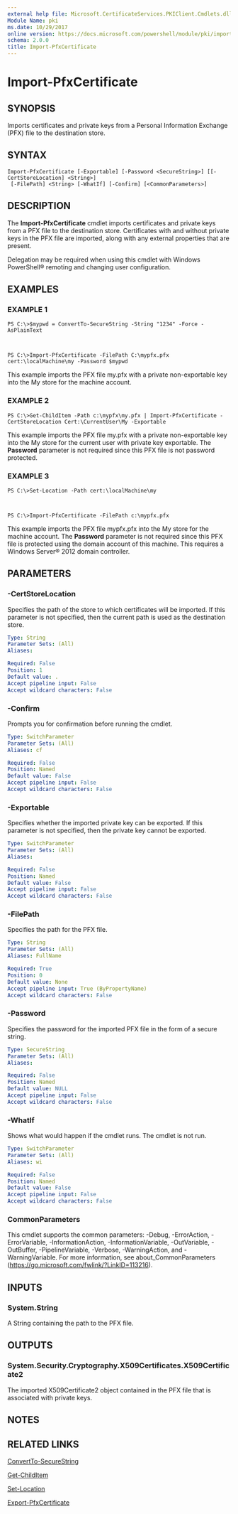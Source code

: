 ```yaml
---
external help file: Microsoft.CertificateServices.PKIClient.Cmdlets.dll-Help.xml
Module Name: pki
ms.date: 10/29/2017
online version: https://docs.microsoft.com/powershell/module/pki/import-pfxcertificate?view=windowsserver2012r2-ps&wt.mc_id=ps-gethelp
schema: 2.0.0
title: Import-PfxCertificate
---
```


# Import-PfxCertificate

## SYNOPSIS
Imports certificates and private keys from a Personal Information Exchange (PFX) file to the destination store.

## SYNTAX

```
Import-PfxCertificate [-Exportable] [-Password <SecureString>] [[-CertStoreLocation] <String>]
 [-FilePath] <String> [-WhatIf] [-Confirm] [<CommonParameters>]
```

## DESCRIPTION
The **Import-PfxCertificate** cmdlet imports certificates and private keys from a PFX file to the destination store.
Certificates with and without private keys in the PFX file are imported, along with any external properties that are present.

Delegation may be required when using this cmdlet with Windows PowerShell® remoting and changing user configuration.

## EXAMPLES

### EXAMPLE 1
```
PS C:\>$mypwd = ConvertTo-SecureString -String "1234" -Force -AsPlainText



PS C:\>Import-PfxCertificate -FilePath C:\mypfx.pfx cert:\localMachine\my -Password $mypwd
```

This example imports the PFX file my.pfx with a private non-exportable key into the My store for the machine account.

### EXAMPLE 2
```
PS C:\>Get-ChildItem -Path c:\mypfx\my.pfx | Import-PfxCertificate -CertStoreLocation Cert:\CurrentUser\My -Exportable
```

This example imports the PFX file my.pfx with a private non-exportable key into the My store for the current user with private key exportable.
The **Password** parameter is not required since this PFX file is not password protected.

### EXAMPLE 3
```
PS C:\>Set-Location -Path cert:\localMachine\my



PS C:\>Import-PfxCertificate -FilePath c:\mypfx.pfx
```

This example imports the PFX file mypfx.pfx into the My store for the machine account.
The **Password** parameter is not required since this PFX file is protected using the domain account of this machine.
This requires a Windows Server® 2012 domain controller.

## PARAMETERS

### -CertStoreLocation
Specifies the path of the store to which certificates will be imported.
If this parameter is not specified, then the current path is used as the destination store.

```yaml
Type: String
Parameter Sets: (All)
Aliases: 

Required: False
Position: 1
Default value: .
Accept pipeline input: False
Accept wildcard characters: False
```

### -Confirm
Prompts you for confirmation before running the cmdlet.

```yaml
Type: SwitchParameter
Parameter Sets: (All)
Aliases: cf

Required: False
Position: Named
Default value: False
Accept pipeline input: False
Accept wildcard characters: False
```

### -Exportable
Specifies whether the imported private key can be exported.
If this parameter is not specified, then the private key cannot be exported.

```yaml
Type: SwitchParameter
Parameter Sets: (All)
Aliases: 

Required: False
Position: Named
Default value: False
Accept pipeline input: False
Accept wildcard characters: False
```

### -FilePath
Specifies the path for the PFX file.

```yaml
Type: String
Parameter Sets: (All)
Aliases: FullName

Required: True
Position: 0
Default value: None
Accept pipeline input: True (ByPropertyName)
Accept wildcard characters: False
```

### -Password
Specifies the password for the imported PFX file in the form of a secure string.

```yaml
Type: SecureString
Parameter Sets: (All)
Aliases: 

Required: False
Position: Named
Default value: NULL
Accept pipeline input: False
Accept wildcard characters: False
```

### -WhatIf
Shows what would happen if the cmdlet runs.
The cmdlet is not run.

```yaml
Type: SwitchParameter
Parameter Sets: (All)
Aliases: wi

Required: False
Position: Named
Default value: False
Accept pipeline input: False
Accept wildcard characters: False
```

### CommonParameters
This cmdlet supports the common parameters: -Debug, -ErrorAction, -ErrorVariable, -InformationAction, -InformationVariable, -OutVariable, -OutBuffer, -PipelineVariable, -Verbose, -WarningAction, and -WarningVariable. For more information, see about_CommonParameters (https://go.microsoft.com/fwlink/?LinkID=113216).

## INPUTS

### System.String
A String containing the path to the PFX file.

## OUTPUTS

### System.Security.Cryptography.X509Certificates.X509Certificate2
The imported X509Certificate2 object contained in the PFX file that is associated with private keys.

## NOTES

## RELATED LINKS

[ConvertTo-SecureString](https://go.microsoft.com/fwlink/p/?LinkID=293933)

[Get-ChildItem](https://go.microsoft.com/fwlink/p/?LinkId=290488)

[Set-Location](https://go.microsoft.com/fwlink/p/?LinkID=293912)

[Export-PfxCertificate](./Export-PfxCertificate.md)

